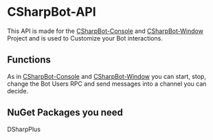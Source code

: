 # CSharpBot-API
This API is made for the [CSharpBot-Console](https://github.com/SESOSAS/CSharpBot-Console) and [CSharpBot-Window](https://github.com/SESOSAS/CSharpBot-Window) Project and is used to Customize your Bot interactions.

## Functions
As in [CSharpBot-Console](https://github.com/SESOSAS/CSharpBot-Console) and [CSharpBot-Window](https://github.com/SESOSAS/CSharpBot-Window) you can start, stop, change the Bot Users RPC and send messages into a channel you can decide.

## NuGet Packages you need
 DSharpPlus

